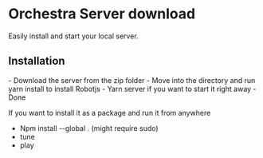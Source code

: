 # Orchestra Server download

Easily install and start your local server.

<h2>Installation</h2>
- Download the server from the zip folder
- Move into the directory and run yarn install to install Robotjs
- Yarn server if you want to start it right away
- Done

If you want to install it as a package and run it from anywhere

- Npm install --global . (might require sudo)
- tune
- play
